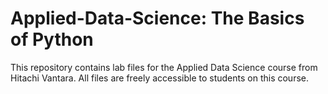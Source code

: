 # Applied-Data-Science: The Basics of Python

This repository contains lab files for the Applied Data Science course from Hitachi Vantara. All files are freely accessible to students on this course.
